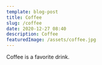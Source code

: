 ```yaml
---
template: blog-post
title: Coffee
slug: /coffee
date: 2020-12-27 08:40
description: Coffee
featuredImage: /assets/coffee.jpg
---
```

Coffee is a favorite drink.